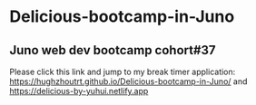 # Delicious-bootcamp-in-Juno  
  
## Juno web dev bootcamp cohort#37  
  
Please click this link and jump to my break timer application: https://hughzhoutrt.github.io/Delicious-bootcamp-in-Juno/ and https://delicious-by-yuhui.netlify.app  
  
